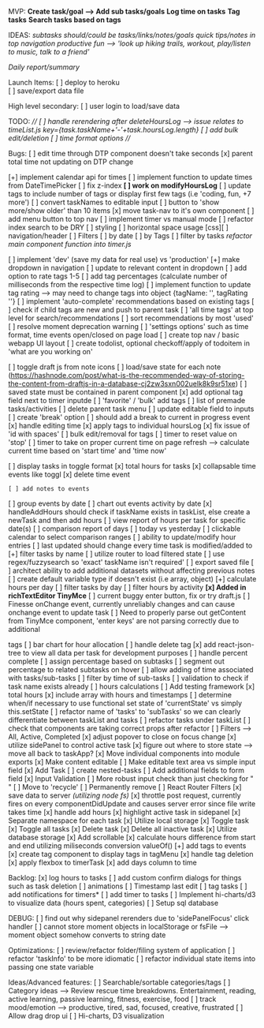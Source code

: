 MVP:
**Create task/goal --> Add sub tasks/goals**
**Log time on tasks**
**Tag tasks**
**Search tasks based on tags**

IDEAS:
_subtasks should/could be tasks/links/notes/goals_
_quick tips/notes in top navigation_
_productive fun --> 'look up hiking trails, workout, play/listen to music, talk to a friend'_

_Daily report/summary_

Launch Items:
[ ] deploy to heroku  
[ ] save/export data file

High level secondary:
[ ] user login to load/save data

TODO:
_//
[ ] handle rerendering after deleteHoursLog --> issue relates to timeList.js key={task.taskName+'-'+task.hoursLog.length}
[ ] add bulk edit/deletion
[ ] time format options
//_

Bugs:
[ ] edit time through DTP component doesn't take seconds
[x] parent total time not updating on DTP change

[+] implement calendar api for times
[ ] implement function to update times from DateTimePicker
[ ] fix z-index
**[ ] work on modifyHoursLog**
[ ] update tags to include number of tags or display first few tags (i.e 'coding, fun, +7 more')
[ ] convert taskNames to editable input
[ ] button to 'show more/show older' than 10 items
[x] move task-nav to it's own component
[ ] add menu button to top nav
[ ] implement timer vs manual mode
[ ] refactor index search to be DRY
[ ] styling
[ ] horizontal space usage [css][ ] navigation/header
[ ] Filters
[ ] by date
[ ] by Tags
[ ] filter by tasks _refactor main component function into timer.js_

[ ] implement 'dev' (save my data for real use) vs 'production'
[+] make dropdown in navigation
[ ] update to relevant content in dropdown
[ ] add option to rate tags 1-5
[ ] add tag percentages (calculate number of milliseconds from the respective time log)
[ ] implement function to update tag rating --> may need to change tags into object {tagName: '', tagRating ''}
[ ] implement 'auto-complete' recommendations based on existing tags
[ ] check if child tags are new and push to parent task
[ ] 'all time tags' at top level for search/recommendations
[ ] sort recommendations by most 'used'
[ ] resolve moment deprecation warning
[ ] 'settings options' such as time format, time events open/closed on page load
[ ] create top nav / basic webapp UI layout
[ ] create todolist, optional checkoff/apply of todoitem in 'what are you working on'

[ ] toggle draft js from note icons
[ ] load/save state for each note (https://hashnode.com/post/what-is-the-recommended-way-of-storing-the-content-from-draftjs-in-a-database-cj2zw3sxn002uelk8k9sr51xe)
[ ] saved state must be contained in parent component
[x] add optional tag field next to timer inputde
[ ] 'favorite' / 'bulk' add tags
[ ] list of premade tasks/activities
[ ] delete parent task menu
[ ] update editable field to inputs
[ ] create 'break' option
[ ] should add a break to current in progress event
[x] handle editing time
[x] apply tags to individual hoursLog
[x] fix issue of 'id with spaces'
[ ] bulk edit/removal for tags
[ ] timer to reset value on 'stop'
[ ] timer to take on proper current time on page refresh --> calculate current time based on 'start time' and 'time now'

[ ] display tasks in toggle format
[x] total hours for tasks
[x] collapsable time events like toggl
[x] delete time event

    [ ] add notes to events

[ ] group events by date
[ ] chart out events activity by date
[x] handleAddHours should check if taskName exists in taskList, else create a newTask and then add hours
[ ] view report of hours per task for specific date(s)
[ ] comparison report of days
[ ] today vs yesterday
[ ] clickable calendar to select comparison ranges
[ ] ability to update/modify hour entries
[ ] last updated should change every time task is modified/added to
[+] filter tasks by name
[ ] utilize router to load filtered state
[ ] use regex/fuzzysearch so 'exact' taskName isn't required'
[ ] export saved file
[ ] architect ability to add additional datasets without affecting previous notes
[ ] create default variable type if doesn't exist (i.e array, object)
[+] calculate hours per day
[ ] filter tasks by day
[ ] filter hours by activity
**[x] Added in richTextEditor TinyMce**
[ ] current buggy enter button, fix or try draft.js
[ ] Finesse onChange event, currently unreliably changes and can cause onchange event to update task
[ ] Need to properly parse out getContent from TinyMce component,
'enter keys' are not parsing correctly due to additional <p> tags
[ ] bar chart for hour allocation
[ ] handle delete tag
[x] add react-json-tree to view all data per task for development purposes
[ ] handle percent complete
[ ] assign percentage based on subtasks
[ ] segment out percentage to related subtasks on hover
[ ] allow adding of time associated with tasks/sub-tasks
[ ] filter by time of sub-tasks
[ ] validation to check if task name exists already
[ ] hours calculations
[ ] Add testing framework
[x] total hours
[x] include array with hours and timestamps
[ ] determine when/if necessary to use functional set state of 'currentState' vs simply this.setState
[ ] refactor name of 'tasks' to 'subTasks' so we can clearly differentiate between taskList and tasks
[ ] refactor tasks under taskList
[ ] check that components are taking correct props after refactor
[ ] Filters --> All, Active, Completed
[x] adjust popover to close on focus change
[x] utilize sidePanel to control active task
[x] figure out where to store state --> move all back to taskApp?
[x] Move individual components into module exports
[x] Make content editable
[ ] Make editable text area vs simple input field
[x] Add Task
[ ] create nested-tasks
[ ] Add additional fields to form field
[x] Input Validation
[ ] More robust input check than just checking for " "
[ ] Move to 'recycle'
[ ] Permanently remove
[ ] React Router Filters
[x] save data to server _(utilizing node fs)_
[x] throttle post request, currently fires on every componentDidUpdate and causes server error since file write takes time
[x] handle add hours
[x] highlight active task in sidepanel
[x] Separate namespace for each task
[x] Utilize local storage
[x] Toggle task
[x] Toggle all tasks
[x] Delete task
[x] Delete all inactive task
[x] Utilize database storage
[x] Add scrollable
[x] calculate hours difference from start and end utilizing miliseconds conversion valueOf()
[+] add tags to events
[x] create tag component to display tags in tagMenu
[x] handle tag deletion
[x] apply flexbox to timerTask
[x] add days column to time

Backlog:
[x] log hours to tasks
[ ] add custom confirm dialogs for things such as task deletion
[ ] animations
[ ] Timestamp last edit
[ ] tag tasks
[ ] add notifications for timers\*
[ ] add timer to tasks
[ ] Implement hi-charts/d3 to visualize data (hours spent, categories)
[ ] Setup sql database

DEBUG:
[ ] find out why sidepanel rerenders due to 'sidePanelFocus' click handler
[ ] cannot store moment objects in localStorage or fsFile --> moment object somehow converts to string date

Optimizations:
[ ] review/refactor folder/filing system of application
[ ] refactor 'taskInfo' to be more idiomatic
[ ] refactor individual state items into passing one state variable

Ideas/Advanced features:
[ ] Searchable/sortable categories/tags
[ ] Category ideas --> Review rescue time breakdowns. Entertainment, reading, active learning, passive learning, fitness, exercise, food
[ ] track mood/emotion --> productive, tired, sad, focused, creative, frustrated
[ ] Allow drag drop ui
[ ] Hi-charts, D3 visualization
